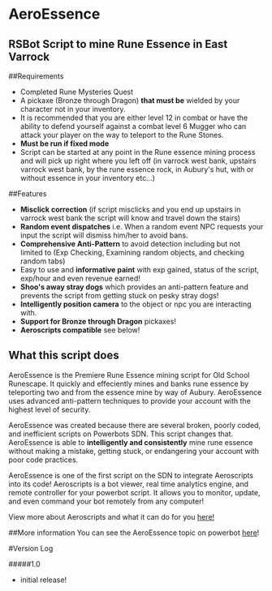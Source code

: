 # AeroEssence
## RSBot Script to mine Rune Essence in East Varrock

##Requirements 
- Completed Rune Mysteries Quest
- A pickaxe (Bronze through Dragon) **that must be** wielded by your character not in your inventory.
- It is recommended that you are either level 12 in combat or have the ability to defend yourself against a combat level 6 Mugger who can attack your player on the way to teleport to the Rune Stones.
- **Must be run if fixed mode** 
- Script can be started at any point in the Rune essence mining process and will pick up right where you left off (in varrock west bank, upstairs varrock west bank, by the rune essence rock, in Aubury's hut, with or without essence in your inventory etc...)

##Features
- **Misclick correction** (if script misclicks and you end up upstairs in varrock west bank the script will know and travel down the stairs)
- **Random event dispatches** i.e. When a random event NPC requests your input the script will dismiss him/her to avoid bans.
- **Comprehensive Anti-Pattern** to avoid detection including but not limited to (Exp Checking, Examining random objects, and checking random tabs)
- Easy to use and **informative paint** with exp gained, status of the script, exp/hour and even revenue earned! 
- **Shoo's away stray dogs** which provides an anti-pattern feature and prevents the script from getting stuck on pesky stray dogs! 
- **Intelligently position camera** to the object or npc you are interacting with.
- **Support for Bronze through Dragon** pickaxes!
- **Aeroscripts compatible** see below!

## What this script does
AeroEssence is the Premiere Rune Essence mining script for Old School Runescape. It quickly and effeciently mines and banks
rune essence by teleporting two and from the essence mine by way of Aubury. AeroEssence uses advanced anti-pattern techniques 
to provide your account with the highest level of security. 

AeroEssence was created because there are several broken, poorly coded, and inefficient scripts on Powerbots SDN. This script changes that. 
AeroEssence is able to **intelligently and consistently** mine rune essence without making a mistake, getting stuck, or endangering 
your account with poor code practices.

AeroEssence is one of the first script on the SDN to integrate Aeroscripts into its code! 
Aeroscripts is a bot viewer, real time analytics engine, and remote controller for your powerbot script.
It allows you to monitor, update, and even command your bot remotely from any computer! 

View more about Aeroscripts and what it can do for you 
[here!](http://aeroscripts.com)

##More information 
You can see the AeroEssence topic on powerbot [here](http://powerbot.org)!


#Version Log

#####1.0
- initial release!
